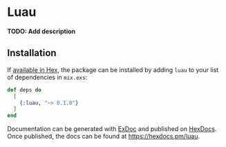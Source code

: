 # Luau

**TODO: Add description**

## Installation

If [available in Hex](https://hex.pm/docs/publish), the package can be installed
by adding `luau` to your list of dependencies in `mix.exs`:

```elixir
def deps do
  [
    {:luau, "~> 0.1.0"}
  ]
end
```

Documentation can be generated with [ExDoc](https://github.com/elixir-lang/ex_doc)
and published on [HexDocs](https://hexdocs.pm). Once published, the docs can
be found at <https://hexdocs.pm/luau>.

